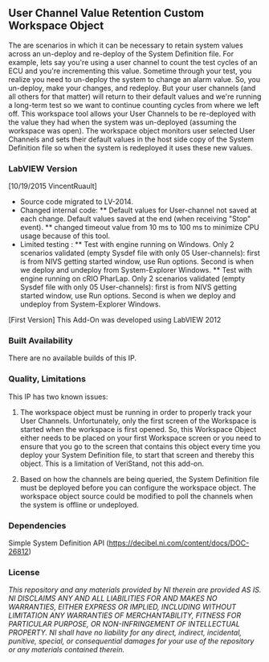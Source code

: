 ## User Channel Value Retention Custom Workspace Object ##

The are scenarios in which it can be necessary to retain system values across an un-deploy and re-deploy of the System Definition file. For example, lets say you're using a user channel to count the test cycles of an ECU and you're incrementing this value. Sometime through your test, you realize you need to un-deploy the system to change an alarm value. So, you un-deploy, make your changes, and redeploy. But your user channels (and all others for that matter) will return to their default values and we're running a long-term test so we want to continue counting cycles from where we left off. This workspace tool allows your User Channels to be re-deployed with the value they had when the system was un-deployed (assuming the workspace was open). The workspace object monitors user selected User Channels and sets their default values in the host side copy of the System Definition file so when the system is redeployed it uses these new values.   

### LabVIEW Version ###

[10/19/2015 VincentRuault]
- Source code migrated to LV-2014.
- Changed internal code:
	** Default values for User-channel not saved at each change. Default values saved at the end (when receiving "Stop" event).
	** changed timeout value from 10 ms to 100 ms to minimize CPU usage because of this tool.
- Limited testing :
	** Test with engine running on Windows. Only 2 scenarios validated (empty Sysdef file with only 05 User-channels): first is from NIVS getting started window, use Run options. Second is when we deploy and undeploy from System-Explorer Windows.
	** Test with engine running on cRIO PharLap. Only 2 scenarios validated (empty Sysdef file with only 05 User-channels): first is from NIVS getting started window, use Run options. Second is when we deploy and undeploy from System-Explorer Windows.

[First Version]
This Add-On was developed using LabVIEW 2012

### Built Availability ###

There are no available builds of this IP.

### Quality, Limitations ###

This IP has two known issues:

1. The workspace object must be running in order to properly track your User Channels. Unfortunately, only the first screen of the Workspace is started when the workspace is first opened. So, this Workspace Object either needs to be placed on your first Workspace screen or you need to ensure that you go to the screen that contains this object every time you deploy your System Definition file, to start that screen and thereby this object. This is a limitation of VeriStand, not this add-on.

2. Based on how the channels are being queried, the System Definition file must be deployed before you can configure the workspace object. The workspace object source could be modified to poll the channels when the system is offline or undeployed. 

### Dependencies ###

Simple System Definition API (https://decibel.ni.com/content/docs/DOC-26812)

### License ###

*This repository and any materials provided by NI therein are provided AS IS. NI DISCLAIMS ANY AND ALL LIABILITIES FOR AND MAKES NO WARRANTIES, EITHER EXPRESS OR IMPLIED, INCLUDING WITHOUT LIMITATION ANY WARRANTIES OF MERCHANTABILITY, FITNESS FOR  PARTICULAR PURPOSE, OR NON-INFRINGEMENT OF INTELLECTUAL PROPERTY. NI shall have no liability for any direct, indirect, incidental, punitive, special, or consequential damages for your use of the repository or any materials contained therein.*